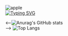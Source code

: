 ![apple](https://github.com/nagaeng/nagaeng/assets/109855280/e4c6cdba-ca43-4260-b98e-990e5868a3f2) <br>
[![Typing SVG](https://readme-typing-svg.demolab.com/?lines=HI+I'm+nakyung;Stuyding+Computer+Engineering;At+SUNGSHIN+W.Univ;NOW+SOPT+34+ANDROID)](https://git.io/typing-svg)

<--![Anurag's GitHub stats](https://github-readme-stats.vercel.app/api?username=nagaeng&show_icons=true&theme=radical) <br>-->
![Top Langs](https://github-readme-stats.vercel.app/api/top-langs/?username=nagaeng&layout=compact)
